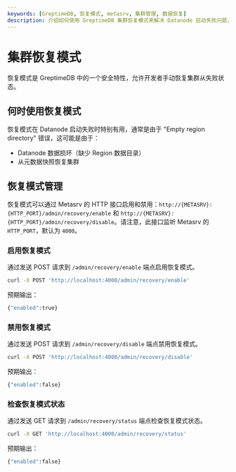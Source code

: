 ```yaml
---
keywords: [GreptimeDB, 恢复模式, metasrv, 集群管理, 数据恢复]
description: 介绍如何使用 GreptimeDB 集群恢复模式来解决 Datanode 启动失败问题，并从 region 数据丢失或损坏中恢复。
---
```


# 集群恢复模式

恢复模式是 GreptimeDB 中的一个安全特性，允许开发者手动恢复集群从失败状态。

## 何时使用恢复模式

恢复模式在 Datanode 启动失败时特别有用，通常是由于 "Empty region directory" 错误，这可能是由于：
- Datanode 数据损坏（缺少 Region 数据目录）
- 从元数据快照恢复集群

## 恢复模式管理

恢复模式可以通过 Metasrv 的 HTTP 接口启用和禁用：`http://{METASRV}:{HTTP_PORT}/admin/recovery/enable` 和 `http://{METASRV}:{HTTP_PORT}/admin/recovery/disable`。请注意，此接口监听 Metasrv 的 `HTTP_PORT`，默认为 `4000`。

### 启用恢复模式

通过发送 POST 请求到 `/admin/recovery/enable` 端点启用恢复模式。


```bash
curl -X POST 'http://localhost:4000/admin/recovery/enable'
```

预期输出：
```bash
{"enabled":true}
```

### 禁用恢复模式

通过发送 POST 请求到 `/admin/recovery/disable` 端点禁用恢复模式。

```bash
curl -X POST 'http://localhost:4000/admin/recovery/disable'
```

预期输出：
```bash
{"enabled":false}
```

### 检查恢复模式状态

通过发送 GET 请求到 `/admin/recovery/status` 端点检查恢复模式状态。

```bash
curl -X GET 'http://localhost:4000/admin/recovery/status'
```

预期输出：
```bash
{"enabled":false}
```